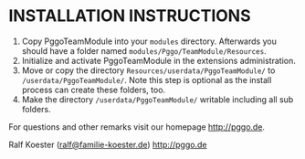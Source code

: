 # INSTALLATION INSTRUCTIONS

1. Copy PggoTeamModule into your `modules` directory. Afterwards you should have a folder named `modules/Pggo/TeamModule/Resources`.
2. Initialize and activate PggoTeamModule in the extensions administration.
3. Move or copy the directory `Resources/userdata/PggoTeamModule/` to `/userdata/PggoTeamModule/`.
   Note this step is optional as the install process can create these folders, too.
4. Make the directory `/userdata/PggoTeamModule/` writable including all sub folders.

For questions and other remarks visit our homepage http://pggo.de.

Ralf Koester (ralf@familie-koester.de)
http://pggo.de
